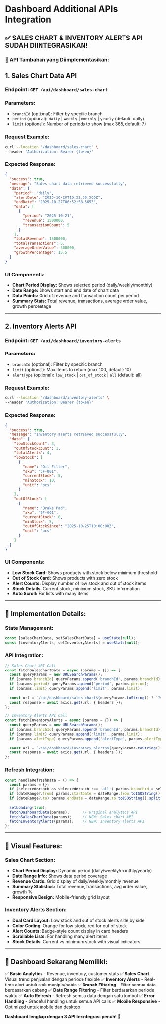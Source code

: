 # Dashboard Additional APIs Integration

## ✅ **SALES CHART & INVENTORY ALERTS API SUDAH DIINTEGRASIKAN!**

### 🎯 **API Tambahan yang Diimplementasikan:**

## 1. **Sales Chart Data API**

### **Endpoint:** `GET /api/dashboard/sales-chart`

### **Parameters:**
- `branchId` (optional): Filter by specific branch
- `period` (optional): `daily` | `weekly` | `monthly` | `yearly` (default: daily) 
- `limit` (optional): Number of periods to show (max 365, default: 7)

### **Request Example:**
```bash
curl --location '/dashboard/sales-chart' \
--header 'Authorization: Bearer {token}'
```

### **Expected Response:**
```json
{
  "success": true,
  "message": "Sales chart data retrieved successfully",
  "data": {
    "period": "daily",
    "startDate": "2025-10-20T16:52:58.565Z",
    "endDate": "2025-10-27T06:52:58.565Z", 
    "data": [
      {
        "period": "2025-10-21",
        "revenue": 1500000,
        "transactionCount": 5
      }
    ],
    "totalRevenue": 1500000,
    "totalTransactions": 5,
    "averageOrderValue": 300000,
    "growthPercentage": 15.5
  }
}
```

### **UI Components:**
- **Chart Period Display:** Shows selected period (daily/weekly/monthly)
- **Date Range:** Shows start and end date of chart data
- **Data Points:** Grid of revenue and transaction count per period
- **Summary Stats:** Total revenue, transactions, average order value, growth percentage

---

## 2. **Inventory Alerts API**

### **Endpoint:** `GET /api/dashboard/inventory-alerts`

### **Parameters:**
- `branchId` (optional): Filter by specific branch
- `limit` (optional): Max items to return (max 100, default: 10)
- `alertType` (optional): `low_stock` | `out_of_stock` | `all` (default: all)

### **Request Example:**
```bash
curl --location '/dashboard/inventory-alerts' \
--header 'Authorization: Bearer {token}'
```

### **Expected Response:**
```json
{
  "success": true,
  "message": "Inventory alerts retrieved successfully", 
  "data": {
    "lowStockCount": 3,
    "outOfStockCount": 1,
    "totalAlerts": 4,
    "lowStock": [
      {
        "name": "Oil Filter",
        "sku": "OF-001",
        "currentStock": 5,
        "minStock": 10,
        "unit": "pcs"
      }
    ],
    "outOfStock": [
      {
        "name": "Brake Pad",
        "sku": "BP-001", 
        "currentStock": 0,
        "minStock": 5,
        "outOfStockSince": "2025-10-25T10:00:00Z",
        "unit": "pcs"
      }
    ]
  }
}
```

### **UI Components:**
- **Low Stock Card:** Shows products with stock below minimum threshold
- **Out of Stock Card:** Shows products with zero stock
- **Alert Counts:** Display number of low stock and out of stock items
- **Stock Details:** Current stock, minimum stock, SKU information
- **Auto Scroll:** For lists with many items

---

## 🔧 **Implementation Details:**

### **State Management:**
```javascript
const [salesChartData, setSalesChartData] = useState(null);
const [inventoryAlerts, setInventoryAlerts] = useState(null);
```

### **API Integration:**
```javascript
// Sales Chart API Call
const fetchSalesChartData = async (params = {}) => {
  const queryParams = new URLSearchParams();
  if (params.branchId) queryParams.append('branchId', params.branchId);
  if (params.period) queryParams.append('period', params.period);
  if (params.limit) queryParams.append('limit', params.limit);
  
  const url = `/api/dashboard/sales-chart${queryParams.toString() ? `?${queryParams.toString()}` : ''}`;
  const response = await axios.get(url, { headers });
};

// Inventory Alerts API Call  
const fetchInventoryAlerts = async (params = {}) => {
  const queryParams = new URLSearchParams();
  if (params.branchId) queryParams.append('branchId', params.branchId);
  if (params.limit) queryParams.append('limit', params.limit);
  if (params.alertType) queryParams.append('alertType', params.alertType);
  
  const url = `/api/dashboard/inventory-alerts${queryParams.toString() ? `?${queryParams.toString()}` : ''}`;
  const response = await axios.get(url, { headers });
};
```

### **Refresh Integration:**
```javascript
const handleRefreshData = () => {
  const params = {};
  if (selectedBranch && selectedBranch !== 'all') params.branchId = selectedBranch;
  if (dateRange?.from) params.startDate = dateRange.from.toISOString().split('T')[0];
  if (dateRange?.to) params.endDate = dateRange.to.toISOString().split('T')[0];
  
  setLoading(true);
  fetchDashboardData(params);      // Original analytics API
  fetchSalesChartData(params);     // NEW: Sales chart API
  fetchInventoryAlerts(params);    // NEW: Inventory alerts API
};
```

---

## 🎨 **Visual Features:**

### **Sales Chart Section:**
- **Chart Period Display:** Dynamic period (daily/weekly/monthly/yearly)
- **Date Range Info:** Shows data period coverage
- **Revenue Cards:** Grid display of daily/weekly/monthly revenue
- **Summary Statistics:** Total revenue, transactions, avg order value, growth %
- **Responsive Design:** Mobile-friendly grid layout

### **Inventory Alerts Section:**
- **Dual Card Layout:** Low stock and out of stock alerts side by side
- **Color Coding:** Orange for low stock, red for out of stock
- **Alert Counts:** Badge-style count display in card headers
- **Scrollable Lists:** For handling many alert items
- **Stock Details:** Current vs minimum stock with visual indicators

---

## 🚀 **Dashboard Sekarang Memiliki:**

✅ **Basic Analytics** - Revenue, inventory, customer stats
✅ **Sales Chart** - Visual trend penjualan dengan periode flexible
✅ **Inventory Alerts** - Real-time alert untuk stok menipis/habis
✅ **Branch Filtering** - Filter semua data berdasarkan cabang
✅ **Date Range Filtering** - Filter berdasarkan periode waktu
✅ **Auto Refresh** - Refresh semua data dengan satu tombol
✅ **Error Handling** - Graceful handling untuk semua API calls
✅ **Mobile Responsive** - Optimized untuk mobile dan desktop

**Dashboard lengkap dengan 3 API terintegrasi penuh!** 🎉